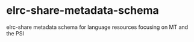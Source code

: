 # elrc-share-metadata-schema
elrc-share metadata schema for language resources focusing on MT and the PSI
